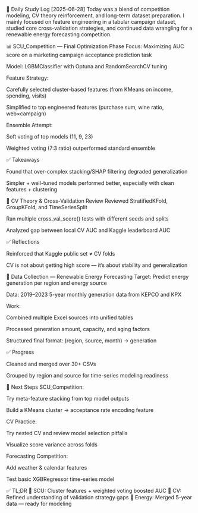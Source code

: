 🧠 Daily Study Log [2025-06-28]
Today was a blend of competition modeling, CV theory reinforcement, and long-term dataset preparation.
I mainly focused on feature engineering in a tabular campaign dataset, studied core cross-validation strategies, and continued data wrangling for a renewable energy forecasting competition.

📊 SCU_Competition — Final Optimization Phase
Focus: Maximizing AUC score on a marketing campaign acceptance prediction task

Model: LGBMClassifier with Optuna and RandomSearchCV tuning

Feature Strategy:

Carefully selected cluster-based features (from KMeans on income, spending, visits)

Simplified to top engineered features (purchase sum, wine ratio, web×campaign)

Ensemble Attempt:

Soft voting of top models (11, 9, 23)

Weighted voting (7:3 ratio) outperformed standard ensemble

✅ Takeaways

Found that over-complex stacking/SHAP filtering degraded generalization

Simpler + well-tuned models performed better, especially with clean features + clustering

🧪 CV Theory & Cross-Validation Review
Reviewed StratifiedKFold, GroupKFold, and TimeSeriesSplit

Ran multiple cross_val_score() tests with different seeds and splits

Analyzed gap between local CV AUC and Kaggle leaderboard AUC

✅ Reflections

Reinforced that Kaggle public set ≠ CV folds

CV is not about getting high score — it’s about stability and generalization

🔄 Data Collection — Renewable Energy Forecasting
Target: Predict energy generation per region and energy source

Data: 2019–2023 5-year monthly generation data from KEPCO and KPX

Work:

Combined multiple Excel sources into unified tables

Processed generation amount, capacity, and aging factors

Structured final format: (region, source, month) → generation

✅ Progress

Cleaned and merged over 30+ CSVs

Grouped by region and source for time-series modeling readiness

🎯 Next Steps
SCU_Competition:

Try meta-feature stacking from top model outputs

Build a KMeans cluster → acceptance rate encoding feature

CV Practice:

Try nested CV and review model selection pitfalls

Visualize score variance across folds

Forecasting Competition:

Add weather & calendar features

Test basic XGBRegressor time-series model

✅ TL;DR
📍 SCU: Cluster features + weighted voting boosted AUC
📍 CV: Refined understanding of validation strategy gaps
📍 Energy: Merged 5-year data — ready for modeling